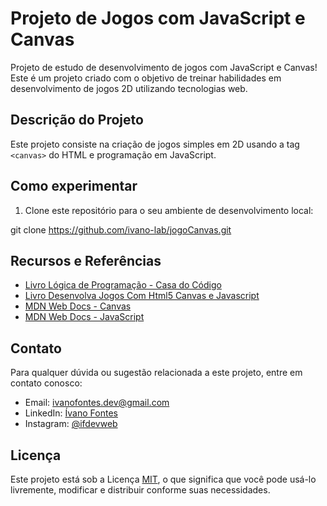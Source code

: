 # Projeto de Jogos com JavaScript e Canvas

Projeto de estudo de desenvolvimento de jogos com JavaScript e Canvas! Este é um projeto criado com o objetivo de treinar habilidades em desenvolvimento de jogos 2D utilizando tecnologias web.

## Descrição do Projeto

Este projeto consiste na criação de jogos simples em 2D usando a tag `<canvas>` do HTML e programação em JavaScript. 

## Como experimentar

1. Clone este repositório para o seu ambiente de desenvolvimento local:

git clone https://github.com/ivano-lab/jogoCanvas.git

## Recursos e Referências

- [Livro Lógica de Programação - Casa do Código](https://www.casadocodigo.com.br/products/livro-programacao)
- [Livro Desenvolva Jogos Com Html5 Canvas e Javascript](https://www.amazon.com/Desenvolva-Jogos-Html5-Canvas-Javascript/dp/8566250389)
- [MDN Web Docs - Canvas](https://developer.mozilla.org/pt-BR/docs/Web/API/Canvas_API)
- [MDN Web Docs - JavaScript](https://developer.mozilla.org/pt-BR/docs/Web/JavaScript)

## Contato

Para qualquer dúvida ou sugestão relacionada a este projeto, entre em contato conosco:

- Email: ivanofontes.dev@gmail.com
- LinkedIn: [Ívano Fontes](https://www.linkedin.com/in/%C3%ADvano-fontes/)
- Instagram: [@ifdevweb](https://www.instagram.com/ifdevweb/)

## Licença

Este projeto está sob a Licença [MIT](LICENSE), o que significa que você pode usá-lo livremente, modificar e distribuir conforme suas necessidades.

